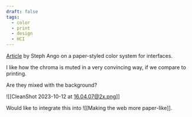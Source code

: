 ```yaml
---
draft: false
tags:
  - color
  - print
  - design
  - HCI
---
```

[Article](https://stephango.com/flexoki) by Steph Ango on a paper-styled color system for interfaces.

I like how the chroma is muted in a very convincing way, if we compare to printing.

Are they mixed with the background?

![[CleanShot 2023-10-12 at 16.04.07@2x.png]]

Would like to integrate this into ![[Making the web more paper-like]].